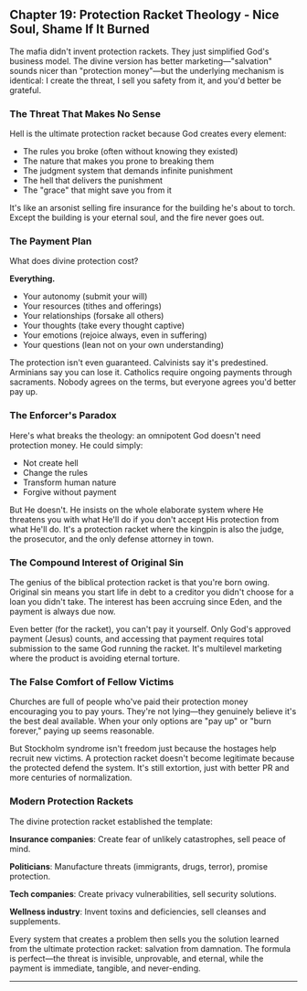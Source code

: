 ## Chapter 19: Protection Racket Theology - Nice Soul, Shame If It Burned

The mafia didn't invent protection rackets. They just simplified God's business model. The divine version has better marketing—"salvation" sounds nicer than "protection money"—but the underlying mechanism is identical: I create the threat, I sell you safety from it, and you'd better be grateful.

### The Threat That Makes No Sense

Hell is the ultimate protection racket because God creates every element:

- The rules you broke (often without knowing they existed)
- The nature that makes you prone to breaking them
- The judgment system that demands infinite punishment
- The hell that delivers the punishment
- The "grace" that might save you from it

It's like an arsonist selling fire insurance for the building he's about to torch. Except the building is your eternal soul, and the fire never goes out.

### The Payment Plan

What does divine protection cost?

**Everything.**

- Your autonomy (submit your will)
- Your resources (tithes and offerings)
- Your relationships (forsake all others)
- Your thoughts (take every thought captive)
- Your emotions (rejoice always, even in suffering)
- Your questions (lean not on your own understanding)

The protection isn't even guaranteed. Calvinists say it's predestined. Arminians say you can lose it. Catholics require ongoing payments through sacraments. Nobody agrees on the terms, but everyone agrees you'd better pay up.

### The Enforcer's Paradox

Here's what breaks the theology: an omnipotent God doesn't need protection money. He could simply:
- Not create hell
- Change the rules
- Transform human nature
- Forgive without payment

But He doesn't. He insists on the whole elaborate system where He threatens you with what He'll do if you don't accept His protection from what He'll do. It's a protection racket where the kingpin is also the judge, the prosecutor, and the only defense attorney in town.

### The Compound Interest of Original Sin

The genius of the biblical protection racket is that you're born owing. Original sin means you start life in debt to a creditor you didn't choose for a loan you didn't take. The interest has been accruing since Eden, and the payment is always due now.

Even better (for the racket), you can't pay it yourself. Only God's approved payment (Jesus) counts, and accessing that payment requires total submission to the same God running the racket. It's multilevel marketing where the product is avoiding eternal torture.

### The False Comfort of Fellow Victims

Churches are full of people who've paid their protection money encouraging you to pay yours. They're not lying—they genuinely believe it's the best deal available. When your only options are "pay up" or "burn forever," paying up seems reasonable.

But Stockholm syndrome isn't freedom just because the hostages help recruit new victims. A protection racket doesn't become legitimate because the protected defend the system. It's still extortion, just with better PR and more centuries of normalization.

### Modern Protection Rackets

The divine protection racket established the template:

**Insurance companies**: Create fear of unlikely catastrophes, sell peace of mind.

**Politicians**: Manufacture threats (immigrants, drugs, terror), promise protection.

**Tech companies**: Create privacy vulnerabilities, sell security solutions.

**Wellness industry**: Invent toxins and deficiencies, sell cleanses and supplements.

Every system that creates a problem then sells you the solution learned from the ultimate protection racket: salvation from damnation. The formula is perfect—the threat is invisible, unprovable, and eternal, while the payment is immediate, tangible, and never-ending.

---

